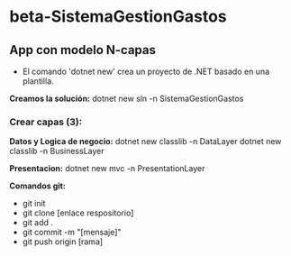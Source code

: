 # beta-SistemaGestionGastos

## App con modelo N-capas

* El comando 'dotnet new' crea un proyecto de .NET basado en una plantilla.

**Creamos la solución:**
dotnet new sln -n SistemaGestionGastos

### Crear capas (3):
**Datos y Logica de negocio:**
dotnet new classlib -n DataLayer
dotnet new classlib -n BusinessLayer

**Presentacion:**
dotnet new mvc -n PresentationLayer


**Comandos git:**
- git init
- git clone [enlace respositorio]
- git add . 
- git commit -m "[mensaje]"
- git push origin [rama]
